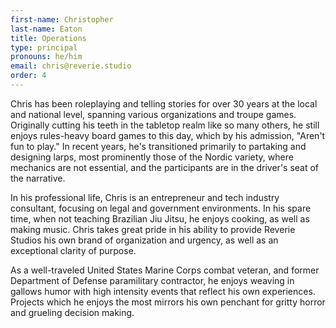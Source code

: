 ```yaml
---
first-name: Christopher
last-name: Eaton
title: Operations
type: principal
pronouns: he/him
email: chris@reverie.studio
order: 4
---
```


Chris has been roleplaying and telling stories for over 30 years at the local and national level, spanning various organizations and troupe games. Originally cutting his teeth in the tabletop realm like so many others, he still enjoys rules-heavy board games to this day, which by his admission, "Aren't fun to play." In recent years, he's transitioned primarily to partaking and designing larps, most prominently those of the Nordic variety, where mechanics are not essential, and the participants are in the driver's seat of the narrative.

In his professional life, Chris is an entrepreneur and tech industry consultant, focusing on legal and government environments. In his spare time, when not teaching Brazilian Jiu Jitsu, he enjoys cooking, as well as making music. Chris takes great pride in his ability to provide Reverie Studios his own brand of organization and urgency, as well as an exceptional clarity of purpose.

As a well-traveled United States Marine Corps combat veteran, and former Department of Defense paramilitary contractor, he enjoys weaving in gallows humor with high intensity events that reflect his own experiences. Projects which he enjoys the most mirrors his own penchant for gritty horror and grueling decision making.



